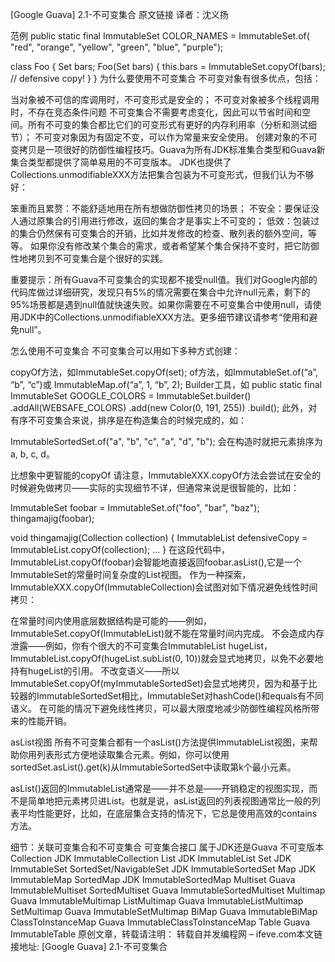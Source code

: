 [Google Guava] 2.1-不可变集合
原文链接 译者：沈义扬

范例
public static final ImmutableSet<String> COLOR_NAMES = ImmutableSet.of(
        "red",
        "orange",
        "yellow",
        "green",
        "blue",
        "purple");

class Foo {
    Set<Bar> bars;
    Foo(Set<Bar> bars) {
        this.bars = ImmutableSet.copyOf(bars); // defensive copy!
    }
}
为什么要使用不可变集合
不可变对象有很多优点，包括：

当对象被不可信的库调用时，不可变形式是安全的；
不可变对象被多个线程调用时，不存在竞态条件问题
不可变集合不需要考虑变化，因此可以节省时间和空间。所有不可变的集合都比它们的可变形式有更好的内存利用率（分析和测试细节）；
不可变对象因为有固定不变，可以作为常量来安全使用。
创建对象的不可变拷贝是一项很好的防御性编程技巧。Guava为所有JDK标准集合类型和Guava新集合类型都提供了简单易用的不可变版本。
 JDK也提供了Collections.unmodifiableXXX方法把集合包装为不可变形式，但我们认为不够好：

笨重而且累赘：不能舒适地用在所有想做防御性拷贝的场景；
不安全：要保证没人通过原集合的引用进行修改，返回的集合才是事实上不可变的；
低效：包装过的集合仍然保有可变集合的开销，比如并发修改的检查、散列表的额外空间，等等。
如果你没有修改某个集合的需求，或者希望某个集合保持不变时，把它防御性地拷贝到不可变集合是个很好的实践。

重要提示：所有Guava不可变集合的实现都不接受null值。我们对Google内部的代码库做过详细研究，发现只有5%的情况需要在集合中允许null元素，剩下的95%场景都是遇到null值就快速失败。如果你需要在不可变集合中使用null，请使用JDK中的Collections.unmodifiableXXX方法。更多细节建议请参考“使用和避免null”。

怎么使用不可变集合
不可变集合可以用如下多种方式创建：

copyOf方法，如ImmutableSet.copyOf(set);
of方法，如ImmutableSet.of(“a”, “b”, “c”)或 ImmutableMap.of(“a”, 1, “b”, 2);
Builder工具，如
public static final ImmutableSet<Color> GOOGLE_COLORS =
        ImmutableSet.<Color>builder()
            .addAll(WEBSAFE_COLORS)
            .add(new Color(0, 191, 255))
            .build();
此外，对有序不可变集合来说，排序是在构造集合的时候完成的，如：

ImmutableSortedSet.of("a", "b", "c", "a", "d", "b");
会在构造时就把元素排序为a, b, c, d。

比想象中更智能的copyOf
请注意，ImmutableXXX.copyOf方法会尝试在安全的时候避免做拷贝——实际的实现细节不详，但通常来说是很智能的，比如：

ImmutableSet<String> foobar = ImmutableSet.of("foo", "bar", "baz");
thingamajig(foobar);

void thingamajig(Collection<String> collection) {
    ImmutableList<String> defensiveCopy = ImmutableList.copyOf(collection);
    ...
}
在这段代码中，ImmutableList.copyOf(foobar)会智能地直接返回foobar.asList(),它是一个ImmutableSet的常量时间复杂度的List视图。
作为一种探索，ImmutableXXX.copyOf(ImmutableCollection)会试图对如下情况避免线性时间拷贝：

在常量时间内使用底层数据结构是可能的——例如，ImmutableSet.copyOf(ImmutableList)就不能在常量时间内完成。
不会造成内存泄露——例如，你有个很大的不可变集合ImmutableList<String>
hugeList， ImmutableList.copyOf(hugeList.subList(0, 10))就会显式地拷贝，以免不必要地持有hugeList的引用。
不改变语义——所以ImmutableSet.copyOf(myImmutableSortedSet)会显式地拷贝，因为和基于比较器的ImmutableSortedSet相比，ImmutableSet对hashCode()和equals有不同语义。
在可能的情况下避免线性拷贝，可以最大限度地减少防御性编程风格所带来的性能开销。

asList视图
所有不可变集合都有一个asList()方法提供ImmutableList视图，来帮助你用列表形式方便地读取集合元素。例如，你可以使用sortedSet.asList().get(k)从ImmutableSortedSet中读取第k个最小元素。

asList()返回的ImmutableList通常是——并不总是——开销稳定的视图实现，而不是简单地把元素拷贝进List。也就是说，asList返回的列表视图通常比一般的列表平均性能更好，比如，在底层集合支持的情况下，它总是使用高效的contains方法。

细节：关联可变集合和不可变集合
可变集合接口	属于JDK还是Guava	不可变版本
Collection	JDK	ImmutableCollection
List	JDK	ImmutableList
Set	JDK	ImmutableSet
SortedSet/NavigableSet	JDK	ImmutableSortedSet
Map	JDK	ImmutableMap
SortedMap	JDK	ImmutableSortedMap
Multiset	Guava	ImmutableMultiset
SortedMultiset	Guava	ImmutableSortedMultiset
Multimap	Guava	ImmutableMultimap
ListMultimap	Guava	ImmutableListMultimap
SetMultimap	Guava	ImmutableSetMultimap
BiMap	Guava	ImmutableBiMap
ClassToInstanceMap	Guava	ImmutableClassToInstanceMap
Table	Guava	ImmutableTable
原创文章，转载请注明： 转载自并发编程网 – ifeve.com本文链接地址: [Google Guava] 2.1-不可变集合